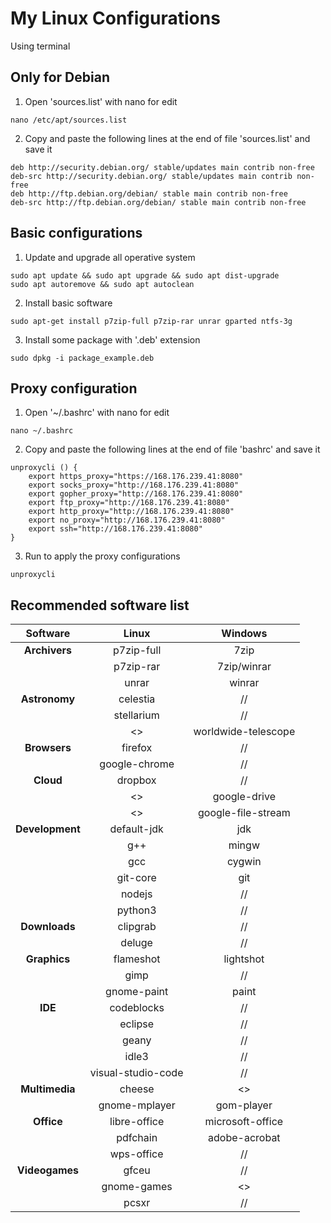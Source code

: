 # My Linux Configurations
Using terminal

## Only for Debian
1. Open 'sources.list' with nano for edit
```
nano /etc/apt/sources.list
````
2. Copy and paste the following lines at the end of file 'sources.list' and save it
```
deb http://security.debian.org/ stable/updates main contrib non-free
deb-src http://security.debian.org/ stable/updates main contrib non-free
deb http://ftp.debian.org/debian/ stable main contrib non-free
deb-src http://ftp.debian.org/debian/ stable main contrib non-free
```
## Basic configurations
1. Update and upgrade all operative system
```
sudo apt update && sudo apt upgrade && sudo apt dist-upgrade
sudo apt autoremove && sudo apt autoclean
```

2. Install basic software 
```
sudo apt-get install p7zip-full p7zip-rar unrar gparted ntfs-3g
```

3. Install some package with '.deb' extension
```
sudo dpkg -i package_example.deb
```

## Proxy configuration
1. Open '~/.bashrc' with nano for edit
```
nano ~/.bashrc 
```

2. Copy and paste the following lines at the end of file 'bashrc' and save it
```
unproxycli () {
    export https_proxy="https://168.176.239.41:8080"
    export socks_proxy="http://168.176.239.41:8080"
    export gopher_proxy="http://168.176.239.41:8080"
    export ftp_proxy="http://168.176.239.41:8080"
    export http_proxy="http://168.176.239.41:8080"
    export no_proxy="http://168.176.239.41:8080"
    export ssh="http://168.176.239.41:8080"
}
```
3. Run to apply the proxy configurations
```
unproxycli
```

## Recommended software list

| Software          | Linux                | Windows             |
| :---------------: | :------------------: | :-----------------: |
| **Archivers**     | p7zip-full           | 7zip                |
|                   | p7zip-rar            | 7zip/winrar         |
|                   | unrar                | winrar              |
| **Astronomy**     | celestia             | //                  |
|                   | stellarium           | //                  |
|                   | <<no alternative>>   | worldwide-telescope |
| **Browsers**      | firefox              | //                  |
|                   | google-chrome        | //                  |
| **Cloud**         | dropbox              | //                  |
|                   | <<no alternative>>   | google-drive        |
|                   | <<no alternative>>   | google-file-stream  |
| **Development**   | default-jdk          | jdk                 |
|                   | g++                  | mingw               |
|                   | gcc                  | cygwin              |
|                   | git-core             | git                 |
|                   | nodejs               | //                  |
|                   | python3              | //                  |
| **Downloads**     | clipgrab             | //                  |
|                   | deluge               | //                  |
| **Graphics**      | flameshot            | lightshot           |
|                   | gimp                 | //                  |
|                   | gnome-paint          | paint               |
| **IDE**           | codeblocks           | //                  |
|                   | eclipse              | //                  |
|                   | geany                | //                  |
|                   | idle3                | //                  |
|                   | visual-studio-code   | //                  |
| **Multimedia**    | cheese               | <<whatever>>        |
|                   | gnome-mplayer        | gom-player          |
| **Office**        | libre-office         | microsoft-office    |
|                   | pdfchain             | adobe-acrobat       |
|                   | wps-office           | //                  |
| **Videogames**    | gfceu                | //                  |
|                   | gnome-games          | <<whatever>>        |
|                   | pcsxr                | //                  |

